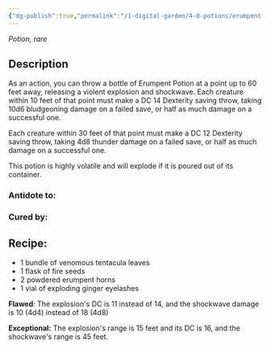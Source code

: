 ```yaml
---
{"dg-publish":true,"permalink":"/1-digital-garden/4-0-potions/erumpent-potion/","tags":["#potion","yr6","rare"]}
---
```


*Potion, rare* 

## Description
As an action, you can throw a bottle of Erumpent Potion at a point up to 60 feet away, releasing a violent explosion and shockwave. Each creature within 10 feet of that point must make a DC 14 Dexterity saving throw, taking 10d6 bludgeoning damage on a failed save, or half as much damage on a successful one. 

Each creature within 30 feet of that point must make a DC 12 Dexterity saving throw, taking 4d8 thunder damage on a failed save, or half as much damage on a successful one. 

This potion is highly volatile and will explode if it is poured out of its container.

### Antidote to: 


### Cured by:


## Recipe:

* 1 bundle of venomous tentacula leaves
* 1 flask of fire seeds
* 2 powdered erumpent horns
* 1 vial of exploding ginger eyelashes

**Flawed**:
The explosion's DC is 11 instead of 14, and the shockwave damage is 10 (4d4) instead of 18 (4d8)

**Exceptional:**
The explosion's range is 15 feet and its DC is 16, and the
shockwave's range is 45 feet.